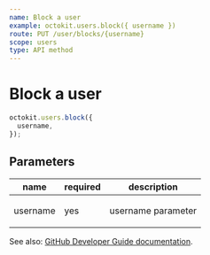```yaml
---
name: Block a user
example: octokit.users.block({ username })
route: PUT /user/blocks/{username}
scope: users
type: API method
---
```


# Block a user

```js
octokit.users.block({
  username,
});
```

## Parameters

<table>
  <thead>
    <tr>
      <th>name</th>
      <th>required</th>
      <th>description</th>
    </tr>
  </thead>
  <tbody>
    <tr><td>username</td><td>yes</td><td>

username parameter

</td></tr>
  </tbody>
</table>

See also: [GitHub Developer Guide documentation](https://developer.github.com/v3/users/blocking/#block-a-user).
